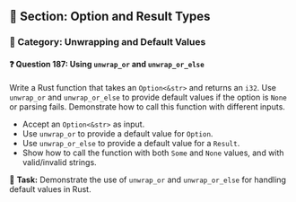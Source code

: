 ## 📘 Section: Option and Result Types  
### 🔹 Category: Unwrapping and Default Values  
#### ❓ Question 187: Using `unwrap_or` and `unwrap_or_else`

Write a Rust function that takes an `Option<&str>` and returns an `i32`. Use `unwrap_or` and `unwrap_or_else` to provide default values if the option is `None` or parsing fails. Demonstrate how to call this function with different inputs.

- Accept an `Option<&str>` as input.
- Use `unwrap_or` to provide a default value for `Option`.
- Use `unwrap_or_else` to provide a default value for a `Result`.
- Show how to call the function with both `Some` and `None` values, and with valid/invalid strings.

🔧 **Task:** Demonstrate the use of `unwrap_or` and `unwrap_or_else` for handling default values in Rust.
